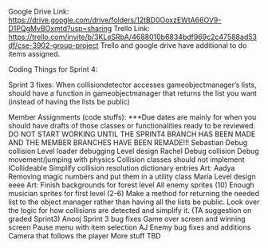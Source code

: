Google Drive Link: https://drive.google.com/drive/folders/12tBD0OoxzEWtA66OV9-D1PQgMvBOxmtd?usp=sharing 
Trello Link: https://trello.com/invite/b/3KLeSRbA/4688010b6834bdf969c2c47588ad53df/cse-3902-group-project 
Trello and google drive have additional to do items assigned. 

Coding Things for Sprint 4:

Sprint 3 fixes:
When collisiondetector accesses gameobjectmanager’s lists, should have a function in gameobjectmanager that returns the list you want (instead of having the lists be public)


Member Assignments (code stuffs):
***Due dates are mainly for when you should have drafts of those classes or functionalities ready to be reviewed.
DO NOT START WORKING UNTIL THE SPRINT4 BRANCH HAS BEEN MADE AND THE MEMBER BRANCHES HAVE BEEN REMADE!!!
Sebastian
Debug collision
Level loader debugging 
Level design
Rachel
Debug collision
Debug movement/jumping with physics
Collision classes should not implement ICollideable
Simplify collision resolution dictionary entries
Art:
Aadya
Removing magic numbers and put them in a utility class
Maria
Level design eeee
Art:
Finish backgrounds for forest level
All enemy sprites (10)
Enough musician sprites for first level (2-6)
Make a method for returning the needed list to the object manager rather than having all the lists be public.
Look over the logic for how collisions are detected and simplify it. (TA suggestion on graded Sprint3)
Anooj
Sprint 3 bug fixes
Game over screen and winning screen
Pause menu with item selection
AJ
Enemy bug fixes and additions
Camera that follows the player
More stuff TBD

